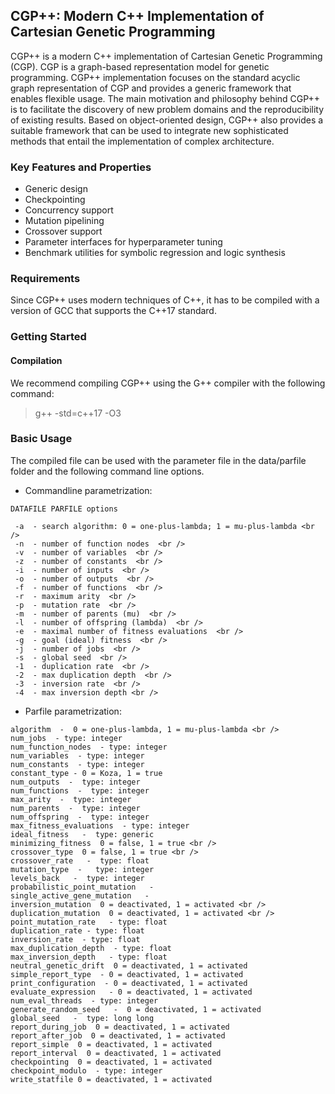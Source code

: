 ## CGP++: Modern C++ Implementation of Cartesian Genetic Programming

CGP++ is a modern C++ implementation of Cartesian Genetic Programming (CGP). CGP is a graph-based
representation model for genetic programming. CGP++ implementation focuses on the standard acyclic graph representation of CGP
and provides a generic framework that enables flexible usage. The main motivation and philosophy behind CGP++ 
is to facilitate the discovery of new problem domains and the reproducibility of existing results. Based on object-oriented design,
CGP++ also provides a suitable framework that can be used to integrate new sophisticated methods that entail the implementation of complex architecture. 

### Key Features and Properties

- Generic design
- Checkpointing
- Concurrency support
- Mutation pipelining
- Crossover support
- Parameter interfaces for hyperparameter tuning 
- Benchmark utilities for symbolic regression and logic synthesis
  

### Requirements

Since CGP++ uses modern techniques of C++, it has to be compiled with a version of GCC that supports the C++17 standard. 

### Getting Started

#### Compilation 

We recommend compiling CGP++ using the G++ compiler with the following command: 
> g++ -std=c++17 -O3

### Basic Usage 

The compiled file can be used with the parameter file in the data/parfile folder and the 
following command line options.

- Commandline parametrization:
```
DATAFILE PARFILE options

 -a  - search algorithm: 0 = one-plus-lambda; 1 = mu-plus-lambda <br />
 -n  - number of function nodes  <br />
 -v  - number of variables  <br />
 -z  - number of constants  <br />
 -i  - number of inputs  <br />
 -o  - number of outputs  <br />
 -f  - number of functions  <br />
 -r  - maximum arity  <br />
 -p  - mutation rate  <br />
 -m  - number of parents (mu)  <br />
 -l  - number of offspring (lambda)  <br />
 -e  - maximal number of fitness evaluations  <br />
 -g  - goal (ideal) fitness  <br />
 -j  - number of jobs  <br />
 -s  - global seed  <br />
 -1  - duplication rate  <br />
 -2  - max duplication depth  <br />
 -3  - inversion rate  <br />
 -4  - max inversion depth <br />
```

- Parfile parametrization:
```
algorithm  -  0 = one-plus-lambda, 1 = mu-plus-lambda <br />
num_jobs  - type: integer
num_function_nodes  - type: integer
num_variables  - type: integer
num_constants  - type: integer
constant_type - 0 = Koza, 1 = true
num_outputs  -  type: integer
num_functions  -  type: integer
max_arity  -  type: integer
num_parents  -  type: integer 
num_offspring  -  type: integer 
max_fitness_evaluations  - type: integer  
ideal_fitness   -  type: generic
minimizing_fitness  0 = false, 1 = true <br />
crossover_type  0 = false, 1 = true <br />
crossover_rate   -  type: float
mutation_type  -   type: integer 
levels_back   -  type: integer
probabilistic_point_mutation   -  
single_active_gene_mutation   -  
inversion_mutation  0 = deactivated, 1 = activated <br />
duplication_mutation  0 = deactivated, 1 = activated <br />
point_mutation_rate   - type: float
duplication_rate - type: float
inversion_rate  - type: float  
max_duplication_depth  - type: float   
max_inversion_depth   - type: float  
neutral_genetic_drift  0 = deactivated, 1 = activated
simple_report_type  - 0 = deactivated, 1 = activated
print_configuration  - 0 = deactivated, 1 = activated  
evaluate_expression	  - 0 = deactivated, 1 = activated  
num_eval_threads  - type: integer   
generate_random_seed   -  0 = deactivated, 1 = activated
global_seed   -  type: long long
report_during_job  0 = deactivated, 1 = activated
report_after_job  0 = deactivated, 1 = activated
report_simple  0 = deactivated, 1 = activated
report_interval	 0 = deactivated, 1 = activated
checkpointing  0 = deactivated, 1 = activated
checkpoint_modulo  - type: integer
write_statfile 0 = deactivated, 1 = activated
```

